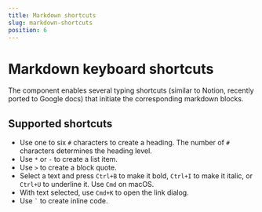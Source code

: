 ```yaml
---
title: Markdown shortcuts
slug: markdown-shortcuts
position: 6
---
```


# Markdown keyboard shortcuts

The component enables several typing shortcuts (similar to Notion, recently ported to Google docs) that initiate the corresponding markdown blocks.

## Supported shortcuts

- Use one to six `#` characters to create a heading. The number of `#` characters determines the heading level.
- Use `*` or `-` to create a list item.
- Use `>` to create a block quote.
- Select a text and press `Ctrl+B` to make it bold, `Ctrl+I` to make it italic, or `Ctrl+U` to underline it. Use `Cmd` on macOS.
- With text selected, use `Cmd+K` to open the link dialog.
- Use `` ` `` to create inline code.


